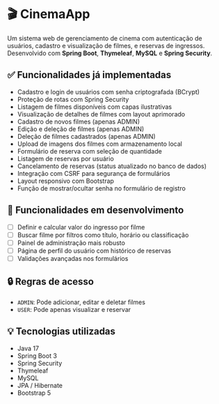 # 🎬 CinemaApp

Um sistema web de gerenciamento de cinema com autenticação de usuários, cadastro e visualização de filmes, e reservas de ingressos. Desenvolvido com **Spring Boot**, **Thymeleaf**, **MySQL** e **Spring Security**.

## ✅ Funcionalidades já implementadas

- Cadastro e login de usuários com senha criptografada (BCrypt)
- Proteção de rotas com Spring Security
- Listagem de filmes disponíveis com capas ilustrativas
- Visualização de detalhes de filmes com layout aprimorado
- Cadastro de novos filmes (apenas ADMIN)
- Edição e deleção de filmes (apenas ADMIN)
- Deleção de filmes cadastrados (apenas ADMIN)
- Upload de imagens dos filmes com armazenamento local
- Formulário de reserva com seleção de quantidade
- Listagem de reservas por usuário
- Cancelamento de reservas (status atualizado no banco de dados)
- Integração com CSRF para segurança de formulários
- Layout responsivo com Bootstrap
- Função de mostrar/ocultar senha no formulário de registro

## 🔧 Funcionalidades em desenvolvimento

- [ ] Definir e calcular valor do ingresso por filme
- [ ] Buscar filme por filtros como título, horário ou classificação
- [ ] Painel de administração mais robusto
- [ ] Página de perfil do usuário com histórico de reservas
- [ ] Validações avançadas nos formulários

## 🔒 Regras de acesso

- `ADMIN`: Pode adicionar, editar e deletar filmes
- `USER`: Pode apenas visualizar e reservar

## 💡 Tecnologias utilizadas

- Java 17
- Spring Boot 3
- Spring Security
- Thymeleaf
- MySQL
- JPA / Hibernate
- Bootstrap 5
